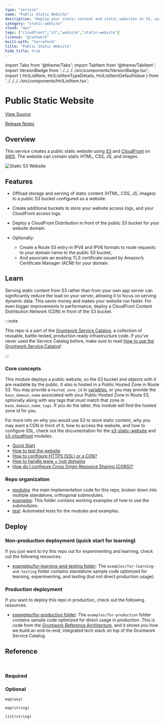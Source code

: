 ```yaml
---
type: "service"
name: "Public Static Website"
description: "Deploy your static content and static websites on S3, using a CloudFront CDN. Supports bucket versioning, redirects, and access logging."
category: "static-website"
cloud: "aws"
tags: ["cloudfront","s3","website","static-website"]
license: "gruntwork"
built-with: "terraform"
title: "Public Static Website"
hide_title: true
---
```


import Tabs from '@theme/Tabs';
import TabItem from '@theme/TabItem';
import VersionBadge from '../../../../src/components/VersionBadge.tsx';
import { HclListItem, HclListItemTypeDetails, HclListItemDefaultValue } from '../../../../src/components/HclListItem.tsx';

<VersionBadge version="0.85.0" lastModifiedVersion="0.83.0"/>

# Public Static Website


<a href="https://github.com/gruntwork-io/terraform-aws-service-catalog/tree/master/modules/services/public-static-website" className="link-button">View Source</a>

<a href="https://github.com/gruntwork-io/terraform-aws-service-catalog/releases?q=services%2Fpublic-static-website" className="link-button" title="Release notes for only the service catalog versions which impacted this service.">Release Notes</a>

## Overview

This service creates a public static website using [S3](https://docs.aws.amazon.com/s3/index.html) and
[CloudFront](https://docs.aws.amazon.com/cloudfront/index.html) on [AWS](https://aws.amazon.com). The website can
contain static HTML, CSS, JS, and images.

![Static S3 Website](/img/reference/services/app-orchestration/s3-architecture.png)

## Features

*   Offload storage and serving of static content (HTML, CSS, JS, images) to a public S3 bucket configured as a website.
*   Create additional buckets to store your website access logs, and your CloudFront access logs.
*   Deploy a CloudFront Distribution in front of the public S3 bucket for your website domain.
*   Optionally:

    *   Create a Route 53 entry in IPV4 and IPV6 formats to route requests to your domain name to the public S3 bucket,
    *   And associate an existing TLS certificate issued by Amazon’s Certificate Manager (ACM) for your domain.

## Learn

Serving static content from S3 rather than from your own app server can significantly reduce the load on your server,
allowing it to focus on serving dynamic data. This saves money and makes your website run faster. For even bigger
improvements in performance, deploy a CloudFront Content Distribution Network (CDN) in front of the S3 bucket.

:::note

This repo is a part of the [Gruntwork Service Catalog](https://github.com/gruntwork-io/terraform-aws-service-catalog/),
a collection of reusable, battle-tested, production ready infrastructure code.
If you’ve never used the Service Catalog before, make sure to read
[How to use the Gruntwork Service Catalog](https://docs.gruntwork.io/reference/services/intro/overview)!

:::

### Core concepts

This module deploys a public website, so the S3 bucket and objects with it are readable by the public. It also is
hosted in a Public Hosted Zone in Route 53. You may provide a `hosted_zone_id` in [variables](https://github.com/gruntwork-io/terraform-aws-service-catalog/tree/master/modules/services/public-static-website/variables.tf),
or you may provide the `base_domain_name` associated with your Public Hosted Zone in Route 53, optionally along with
any tags that must match that zone in `base_domain_name_tags`. If you do the latter, this module will find the hosted
zone id for you.

For more info on why you would use S3 to store static content, why you may want a CDN in front of it, how to access the
website, and how to configure SSL, check out the documentation for the
[s3-static-website](https://github.com/gruntwork-io/terraform-aws-static-assets/tree/master/modules/s3-static-website)
and [s3-cloudfront](https://github.com/gruntwork-io/terraform-aws-static-assets/tree/master/modules/s3-cloudfront)
modules.

*   [Quick Start](https://github.com/gruntwork-io/terraform-aws-service-catalog/tree/master/modules/services/public-static-website/core-concepts.md#quick-start)
*   [How to test the website](https://github.com/gruntwork-io/terraform-aws-static-assets/blob/master/modules/s3-static-website/core-concepts.md#how-to-test-the-website)
*   [How to configure HTTPS (SSL) or a CDN?](https://github.com/gruntwork-io/terraform-aws-service-catalog/tree/master/modules/services/public-static-website/core-concepts.md#how-to-configure-https-ssl-or-a-cdn)
*   [How to handle www + root domains](https://github.com/gruntwork-io/terraform-aws-static-assets/blob/master/modules/s3-static-website/core-concepts.md#how-do-i-handle-www—root-domains)
*   [How do I configure Cross Origin Resource Sharing (CORS)?](https://github.com/gruntwork-io/terraform-aws-static-assets/blob/master/modules/s3-static-website/core-concepts.md#how-do-i-configure-cross-origin-resource-sharing-cors)

### Repo organization

*   [modules](https://github.com/gruntwork-io/terraform-aws-service-catalog/tree/master/modules): the main implementation code for this repo, broken down into multiple standalone, orthogonal submodules.
*   [examples](https://github.com/gruntwork-io/terraform-aws-service-catalog/tree/master/examples): This folder contains working examples of how to use the submodules.
*   [test](https://github.com/gruntwork-io/terraform-aws-service-catalog/tree/master/test): Automated tests for the modules and examples.

## Deploy

### Non-production deployment (quick start for learning)

If you just want to try this repo out for experimenting and learning, check out the following resources:

*   [examples/for-learning-and-testing folder](https://github.com/gruntwork-io/terraform-aws-service-catalog/tree/master/examples/for-learning-and-testing): The
    `examples/for-learning-and-testing` folder contains standalone sample code optimized for learning, experimenting, and
    testing (but not direct production usage).

### Production deployment

If you want to deploy this repo in production, check out the following resources:

*   [examples/for-production folder](https://github.com/gruntwork-io/terraform-aws-service-catalog/tree/master/examples/for-learning-and-testing/services/public-static-website/example-website):
    The `examples/for-production` folder contains sample code optimized for direct usage in production. This is code from
    the [Gruntwork Reference Architecture](https://gruntwork.io/reference-architecture), and it shows you how we build an
    end-to-end, integrated tech stack on top of the Gruntwork Service Catalog.

## Reference

<Tabs>
<TabItem value="inputs" label="Inputs" default>

<br/>

### Required

<HclListItem name="acm_certificate_domain_name" description="The domain name for which an ACM cert has been issued (e.g. *.foo.com). Only used if <a href=#create_route53_entry><code>create_route53_entry</code></a> is true. Set to blank otherwise." requirement="required" type="string">
</HclListItem>

<HclListItem name="website_domain_name" description="The name of the website and the S3 bucket to create (e.g. static.foo.com)." requirement="required" type="string">
</HclListItem>

### Optional

<HclListItem name="base_domain_name" description="The domain name associated with a hosted zone in Route 53. Usually the base domain name of <a href=#website_domain_name><code>website_domain_name</code></a> (e.g. foo.com). This is used to find the hosted zone that will be used for the CloudFront distribution. If <a href=#create_route53_entry><code>create_route53_entry</code></a> is true, one of base_domain_name or <a href=#hosted_zone_id><code>hosted_zone_id</code></a> must be provided." requirement="optional" type="string">
<HclListItemDefaultValue defaultValue="null"/>
</HclListItem>

<HclListItem name="base_domain_name_tags" description="The tags associated with <a href=#base_domain_name><code>base_domain_name</code></a>. If there are multiple hosted zones for the same base_domain_name, this will help filter the hosted zones so that the correct hosted zone is found." requirement="optional" type="map">
<HclListItemTypeDetails>

```hcl
map(any)
```

</HclListItemTypeDetails>
<HclListItemDefaultValue defaultValue="{}"/>
</HclListItem>

<HclListItem name="create_route53_entry" description="If set to true, create a DNS A Record in Route 53. If <a href=#create_route53_entry><code>create_route53_entry</code></a> is true, one of base_domain_name or <a href=#hosted_zone_id><code>hosted_zone_id</code></a> must be provided." requirement="optional" type="bool">
<HclListItemDefaultValue defaultValue="true"/>
</HclListItem>

<HclListItem name="custom_tags" description="A map of custom tags to apply to the S3 bucket containing the website and the CloudFront distribution created for it. The key is the tag name and the value is the tag value." requirement="optional" type="map">
<HclListItemTypeDetails>

```hcl
map(string)
```

</HclListItemTypeDetails>
<HclListItemDefaultValue defaultValue="{}"/>
</HclListItem>

<HclListItem name="default_ttl" description="The default amount of time, in seconds, that an object is in a CloudFront cache before CloudFront forwards another request in the absence of an 'Cache-Control max-age' or 'Expires' header." requirement="optional" type="number">
<HclListItemDefaultValue defaultValue="30"/>
</HclListItem>

<HclListItem name="error_document" description="The path to the error document in the S3 bucket (e.g. error.html)." requirement="optional" type="string">
<HclListItemDefaultValue defaultValue="error.html"/>
</HclListItem>

<HclListItem name="force_destroy" description="If set to true, this will force the delete of the website, redirect, and access log S3 buckets when you run terraform destroy, even if there is still content in those buckets. This is only meant for testing and should not be used in production." requirement="optional" type="bool">
<HclListItemDefaultValue defaultValue="false"/>
</HclListItem>

<HclListItem name="geo_locations_list" description="The ISO 3166-1-alpha-2 codes for which you want CloudFront either to distribute your content (if <a href=#geo_restriction_type><code>geo_restriction_type</code></a> is whitelist) or not distribute your content (if <a href=#geo_restriction_type><code>geo_restriction_type</code></a> is blacklist)." requirement="optional" type="list">
<HclListItemTypeDetails>

```hcl
list(string)
```

</HclListItemTypeDetails>
<HclListItemDefaultValue defaultValue="[]"/>
</HclListItem>

<HclListItem name="geo_restriction_type" description="The method that you want to use to restrict distribution of your content by country: none, whitelist, or blacklist." requirement="optional" type="string">
<HclListItemDefaultValue defaultValue="none"/>
</HclListItem>

<HclListItem name="hosted_zone_id" description="The ID of the Route 53 Hosted Zone in which to create the DNS A Records specified in <a href=#website_domain_name><code>website_domain_name</code></a>. If <a href=#create_route53_entry><code>create_route53_entry</code></a> is true, one of base_domain_name or <a href=#hosted_zone_id><code>hosted_zone_id</code></a> must be provided." requirement="optional" type="string">
<HclListItemDefaultValue defaultValue="null"/>
</HclListItem>

<HclListItem name="index_document" description="The path to the index document in the S3 bucket (e.g. index.html)." requirement="optional" type="string">
<HclListItemDefaultValue defaultValue="index.html"/>
</HclListItem>

<HclListItem name="max_ttl" description="The maximum amount of time, in seconds, that an object is in a CloudFront cache before CloudFront forwards another request to your origin to determine whether the object has been updated. Only effective in the presence of 'Cache-Control max-age', 'Cache-Control s-maxage', and 'Expires' headers." requirement="optional" type="number">
<HclListItemDefaultValue defaultValue="60"/>
</HclListItem>

<HclListItem name="min_ttl" description="The minimum amount of time that you want objects to stay in CloudFront caches before CloudFront queries your origin to see whether the object has been updated." requirement="optional" type="number">
<HclListItemDefaultValue defaultValue="0"/>
</HclListItem>

<HclListItem name="routing_rules" description="A json array containing routing rules describing redirect behavior and when redirects are applied. For routing rule syntax, see: https://docs.aws.amazon.com/AWSCloudFormation/latest/UserGuide/aws-properties-s3-websiteconfiguration-routingrules.html. This will only be used if <a href=#should_redirect_all_requests><code>should_redirect_all_requests</code></a> is false" requirement="optional" type="string">
<HclListItemDefaultValue defaultValue="null"/>
</HclListItem>

<HclListItem name="viewer_protocol_policy" description="Use this element to specify the protocol that users can use to access the files in the origin specified by TargetOriginId when a request matches the path pattern in PathPattern. One of allow-all, https-only, or redirect-to-https." requirement="optional" type="string">
<HclListItemDefaultValue defaultValue="allow-all"/>
</HclListItem>

</TabItem>
<TabItem value="outputs" label="Outputs">

<br/>

<HclListItem name="cloudfront_access_logs_bucket_arn" description="The ARN of the created S3 bucket associated with the website's CloudFront access logs.">
</HclListItem>

<HclListItem name="cloudfront_domain_names" description="The domain names created for the CloudFront Distribution. Should be the same as the input <a href=#website_domain_name><code>website_domain_name</code></a>.">
</HclListItem>

<HclListItem name="cloudfront_id" description="The CloudFront ID of the created CloudFront Distribution.">
</HclListItem>

<HclListItem name="website_access_logs_bucket_arn" description="The ARN of the created S3 bucket associated with the website access logs.">
</HclListItem>

<HclListItem name="website_s3_bucket_arn" description="The ARN of the created S3 bucket associated with the website.">
</HclListItem>

</TabItem>
</Tabs>


<!-- ##DOCS-SOURCER-START
{"sourcePlugin":"service-catalog-api","hash":"59cd34001af6f5aa7467397f0f29ded1"}
##DOCS-SOURCER-END -->
